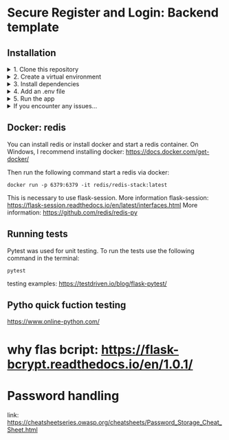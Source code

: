 # Secure Register and Login: Backend template


## Installation

<details>
   <summary>1. Clone this repository</summary>

> \
> More information on how to clone this repository available at https://docs.github.com/en/repositories/creating-and-managing-repositories/cloning-a-repository
> Use the main branch, which is intended for local development. 
> <br/><br/>

</details>

<details>
   <summary>2. Create a virtual environment</summary>

> \
>
> ```pwsh
> python -m venv env
> ```
>
> Then activate the environment with the following command:
>
> ```pwsh
> .\env\Scripts\activate
> ```
If you are using MacOS: you might want to replace "python" with "python3" when creating a virtual envinronment. 
If you are using windows: you may encounter an error that "running scripts is disabled on this system". In this case, you can run the following command before activating the environment:

```pwsh
Set-ExecutionPolicy Unrestricted -Scope Process
```
More information on how to set up a virtual envinronment on Windows and MacOS on [Python.org ](https://packaging.python.org/en/latest/guides/installing-using-pip-and-virtual-environments/#:~:text=To%20create%20a%20virtual%20environment,virtualenv%20in%20the%20below%20commands.&text=The%20second%20argument%20is%20the,project%20and%20call%20it%20env%20).

When you are done with this project, to deactivate the virtual environment, enter the following command:

```pwsh
deactivate
```


> <br/><br/>
</details>

<details>
   <summary>3. Install dependencies</summary>

> \
>
> ```pwsh
> pip install -r requirements.txt
> ```
>
> If you make changes to the project, you can always update the requirements with:
>
> ```pwsh
> pip freeze > requirements.txt
> ```
>
> <br/><br/>

</details>

<details>
   <summary>4. Add an .env file</summary>

> \
>
> Create a .env file inside the Back-End folder and add the following information:
> SECRET_KEY = "your_password"
> JWT_SECRET_KEY = "your_password"
> PEPPER = '["str1", "str2", "str3", "str4", "str5", "str6"]'
> 
> Replace "your_password" with a password of your choice.
> Replace "str1"... with random strings that are 1 to 4 characters long
>
> <br/><br/>

</details>

<details>
   <summary>5. Run the app</summary>

> \
>
> ```pwsh
> python manage.py run
> ```
>
> <br/><br/>

</details>

<details>
   <summary>If you encounter any issues...</summary>

> \
>
> from flask import Flask: where flask is underlined and the error is: "Import "flask" could not be resolved from source".
> This is an issue with the python interpreter that can be easily resolved.
> Check out this answer on [StackOverflow ](https://stackoverflow.com/questions/65694813/import-flask-could-not-be-resolved-from-source-pylance#:~:text=This%20happens%20when%20the%20Python,in%20the%20venv%2Fbin%20directory)
>
> <br/><br/>

</details>

## Docker: redis
You can install redis or install docker and start a redis container.
On Windows, I recommend installing docker: https://docs.docker.com/get-docker/

Then run the following command start a redis via docker:

```pwsh
docker run -p 6379:6379 -it redis/redis-stack:latest

```
This is necessary to use flask-session.
More information flask-session: https://flask-session.readthedocs.io/en/latest/interfaces.html
More information: https://github.com/redis/redis-py





## Running tests
Pytest was used for unit testing.
To run the tests use the following command in the terminal:
```pwsh
pytest
```

testing examples: https://testdriven.io/blog/flask-pytest/

## Pytho quick fuction testing
https://www.online-python.com/

# why flas bcript: https://flask-bcrypt.readthedocs.io/en/1.0.1/

# Password handling
link: https://cheatsheetseries.owasp.org/cheatsheets/Password_Storage_Cheat_Sheet.html